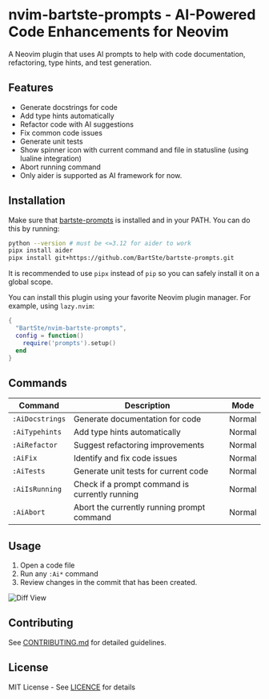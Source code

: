 # nvim-bartste-prompts - AI-Powered Code Enhancements for Neovim

A Neovim plugin that uses AI prompts to help with code documentation,
refactoring, type hints, and test generation.

## Features

- Generate docstrings for code
- Add type hints automatically
- Refactor code with AI suggestions
- Fix common code issues
- Generate unit tests
- Show spinner icon with current command and file in statusline (using lualine integration)
- Abort running command
- Only aider is supported as AI framework for now.

## Installation

Make sure that [bartste-prompts](https://github.com/BartSte/bartste-prompts) is
installed and in your PATH. You can do this by running:

```bash
python --version # must be <=3.12 for aider to work
pipx install aider
pipx install git+https://github.com/BartSte/bartste-prompts.git
```

It is recommended to use `pipx` instead of `pip` so you can safely install it on
a global scope.

You can install this plugin using your favorite Neovim plugin manager. For
example, using `lazy.nvim`:

```lua
{
  "BartSte/nvim-bartste-prompts",
  config = function()
    require('prompts').setup()
  end
}
```

## Commands

| Command         | Description                                    | Mode   |
| --------------- | ---------------------------------------------- | ------ |
| `:AiDocstrings` | Generate documentation for code                | Normal |
| `:AiTypehints`  | Add type hints automatically                   | Normal |
| `:AiRefactor`   | Suggest refactoring improvements               | Normal |
| `:AiFix`        | Identify and fix code issues                   | Normal |
| `:AiTests`      | Generate unit tests for current code           | Normal |
| `:AiIsRunning`  | Check if a prompt command is currently running | Normal |
| `:AiAbort`      | Abort the currently running prompt command     | Normal |

## Usage

1. Open a code file
2. Run any `:Ai*` command
3. Review changes in the commit that has been created.

![Diff View](https://via.placeholder.com/800x400.png?text=Diff+View+Screenshot)

## Contributing

See [CONTRIBUTING.md](CONTRIBUTING.md) for detailed guidelines.

## License

MIT License - See [LICENCE](LICENCE) for details
